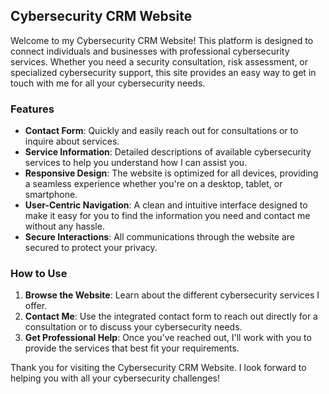 
## Cybersecurity CRM Website

Welcome to my Cybersecurity CRM Website! This platform is designed to connect individuals and businesses with professional cybersecurity services. Whether you need a security consultation, risk assessment, or specialized cybersecurity support, this site provides an easy way to get in touch with me for all your cybersecurity needs.

### Features

- **Contact Form**: Quickly and easily reach out for consultations or to inquire about services.
- **Service Information**: Detailed descriptions of available cybersecurity services to help you understand how I can assist you.
- **Responsive Design**: The website is optimized for all devices, providing a seamless experience whether you're on a desktop, tablet, or smartphone.
- **User-Centric Navigation**: A clean and intuitive interface designed to make it easy for you to find the information you need and contact me without any hassle.
- **Secure Interactions**: All communications through the website are secured to protect your privacy.

### How to Use

1. **Browse the Website**: Learn about the different cybersecurity services I offer.
2. **Contact Me**: Use the integrated contact form to reach out directly for a consultation or to discuss your cybersecurity needs.
3. **Get Professional Help**: Once you've reached out, I'll work with you to provide the services that best fit your requirements.

Thank you for visiting the Cybersecurity CRM Website. I look forward to helping you with all your cybersecurity challenges!

